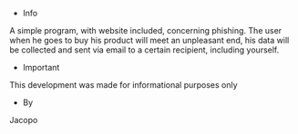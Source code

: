 - Info

A simple program, with website included, concerning phishing. The user when he goes to buy his product will meet an unpleasant end, his data will be collected and sent via email to a certain recipient, including yourself.

- Important

This development was made for informational purposes only

- By

Jacopo

